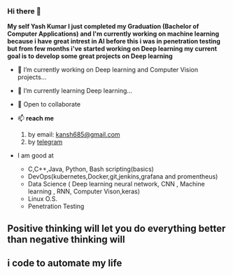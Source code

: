 ### Hi there 👋

**My self Yash Kumar I just completed my Graduation (Bachelor of Computer Applications) and I'm currently working on machine learning because i have great intrest in AI  before this i was in penetration testing but from few months i've started working on Deep learning  my current goal is to develop some great projects on Deep learning**

- 🔭 I’m currently working on Deep learning and Computer Vision projects...

- 🌱 I’m currently learning  Deep learning...

- 💬 Open to collaborate

* 📫 **reach me**
    1. by email: kansh685@gmail.com
    2. by [telegram](http://t.me/zeroday1202)


* I am good at 
   * C,C++,Java, Python, Bash scripting(basics)
   * DevOps(kubernetes,Docker,git,jenkins,grafana and promentheus)
   * Data Science ( Deep learning neural network, CNN , Machine learning , RNN, Computer Vison,keras)
   * Linux O.S.
   * Penetration Testing

## Positive thinking will let you do everything better than negative thinking will 
## i code to automate my life  
